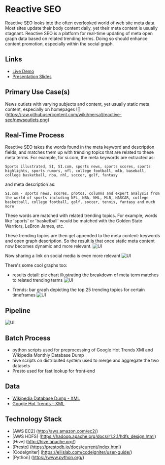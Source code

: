 Reactive SEO
==============

Reactive SEO looks into the often overlooked world of web site meta data.  Most sites update their body content daily, yet their meta content is usually stagnant. Reactive SEO is a platform for real-time updating of meta open graph data based on related trending terms. Doing so should enhance content promotion, especially within the social graph.

## Links
- [Live Demo](http://reactive-seo.mersal.net/)
- [Presentation Slides](http://reactive-seo.mersal.net/about)
	
## Primary Use Case(s)
News outlets with varying subjects and content, yet usually static meta content, especially on homepages
![] (https://raw.githubusercontent.com/wiki/mersal/reactive-seo/newsoutlets.png)

## Real-Time Process
Reactive SEO takes the words found in the meta keyword and description fields, and matches them up with trending topics that are related to these meta terms. For example, for si.com, the meta keywords are extracted as:

    Sports illustrated, SI, SI.com, sports news, sports scores, sports highlights, sports rumors, nfl, college football, mlb, baseball, college basketball, nba, nhl, soccer, golf, fantasy

and meta description as:

    SI.com - sports news, scores, photos, columns and expert analysis from the world of sports including NFL, NBA, NHL, MLB, NASCAR, college basketball, college football, golf, soccer, tennis, fantasy and much more

These words are matched with related trending topics.  For example, words like 'sports' or 'basketball' would be matched with the Golden State Warriors, LeBron James, etc.

These trending topics are then get appended to the meta content: keywords and open graph description.  So the result is that once static meta content now becomes dynamic and more relevant.
![UI](http://reactive-seo.mersal.net/images/demo/transform1.png)

Now sharing a link on social media is even more relevant
![UI](http://reactive-seo.mersal.net/images/demo/updatedfb.png)


There's some cool graphs too:

- results detail: pie chart illustrating the breakdown of meta term matches to related trending terms
![UI](http://reactive-seo.mersal.net/images/demo/charts1.png)

- Trends: bar graph depicting the top 25 trending topics for certain timeframes
![UI](http://reactive-seo.mersal.net/images/demo/charts2.png)

## Pipeline
![UI](http://reactive-seo.mersal.net/images/demo/pipeline.png)

## Batch Process
- python scripts used for preprocessing of Google Hot Trends XMl and Wikipedia Monthly Database Dump
- hive scripts on distributed system used to merge and aggregate the two datasets
- Presto used for fast lookup for front-end

## Data
- [Wikipedia Database Dump - XML](https://dumps.wikimedia.org/enwiki/latest/)
- [Google Hot Trends - XML](https://www.google.com/trends/hottrends)

## Technology Stack
- [AWS EC2] (http://aws.amazon.com/ec2/)
- [AWS HDFS] (https://hadoop.apache.org/docs/r1.2.1/hdfs_design.html)
- [Hive] (http://hive.apache.org/)
- [Presto] (https://prestodb.io/docs/current/index.html)
- [CodeIgniter] (https://ellislab.com/codeigniter/user-guide/)
- [Python] (https://www.python.org/)


